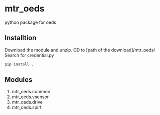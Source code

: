 # mtr_oeds
python package for oeds
## Installtion

Download the module and unzip. CD to [path of the download]/mtr_oeds/
Search for credential.py 

```bash
pip install .
```

## Modules
1. mtr_oeds.common
2. mtr_oeds.vsensor
3. mtr_oeds.drive
4. mtr_oeds.spirt

